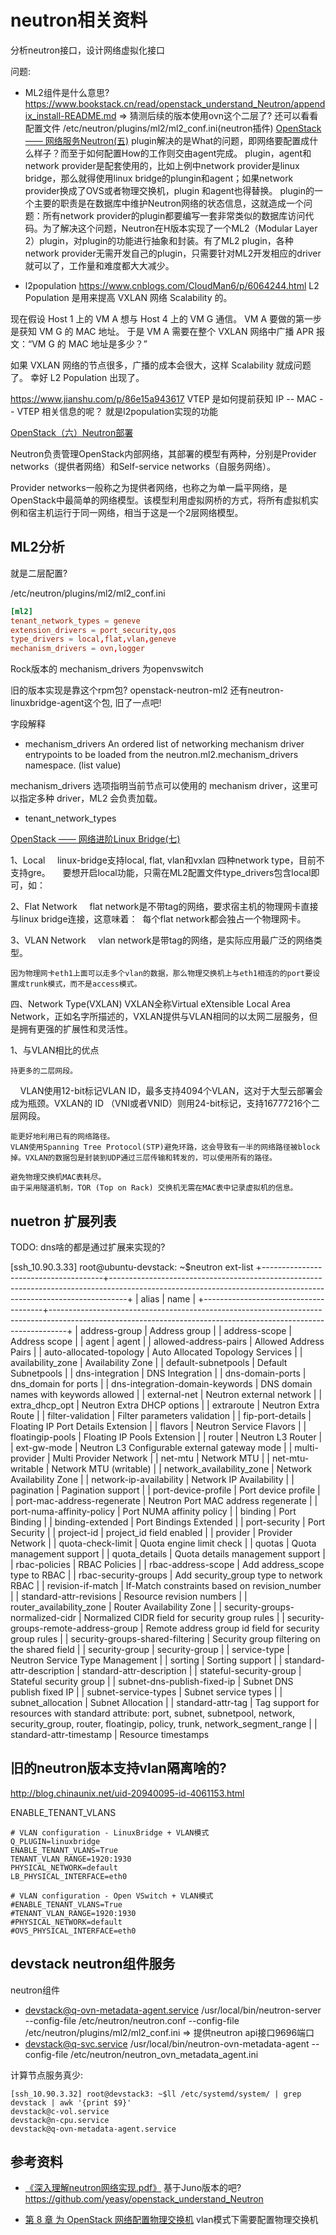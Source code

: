 # neutron相关资料

分析neutron接口，设计网络虚拟化接口

问题:
* ML2组件是什么意思?
https://www.bookstack.cn/read/openstack_understand_Neutron/appendix_install-README.md
=> 猜测后续的版本使用ovn这个二层了? 还可以看看配置文件 /etc/neutron/plugins/ml2/ml2_conf.ini(neutron插件)
[OpenStack —— 网络服务Neutron(五)](https://blog.51cto.com/wzlinux/1962561)
plugin解决的是What的问题，即网络要配置成什么样子？而至于如何配置How的工作则交由agent完成。
plugin，agent和network provider是配套使用的，比如上例中network provider是linux bridge，那么就得使用linux bridge的plungin和agent；如果network provider换成了OVS或者物理交换机，plugin 和agent也得替换。
plugin的一个主要的职责是在数据库中维护Neutron网络的状态信息，这就造成一个问题：所有network provider的plugin都要编写一套非常类似的数据库访问代码。为了解决这个问题，Neutron在H版本实现了一个ML2（Modular Layer 2）plugin，对plugin的功能进行抽象和封装。有了ML2 plugin，各种 network provider无需开发自己的plugin，只需要针对ML2开发相应的driver就可以了，工作量和难度都大大减少。

* l2population
https://www.cnblogs.com/CloudMan6/p/6064244.html
L2 Population 是用来提高 VXLAN 网络 Scalability 的。

现在假设 Host 1 上的 VM A 想与 Host 4 上的 VM G 通信。
VM A 要做的第一步是获知 VM G 的 MAC 地址。
于是 VM A 需要在整个 VXLAN 网络中广播 APR 报文：“VM G 的 MAC 地址是多少？”

如果 VXLAN 网络的节点很多，广播的成本会很大，这样 Scalability 就成问题了。
幸好 L2 Population 出现了。

https://www.jianshu.com/p/86e15a943617
VTEP 是如何提前获知 IP -- MAC -- VTEP 相关信息的呢？
就是l2population实现的功能

[OpenStack（六）Neutron部署](https://www.linux-note.cn/?p=3484)

Neutron负责管理OpenStack内部网络，其部署的模型有两种，分别是Provider networks（提供者网络）和Self-service networks（自服务网络）。

Provider networks一般称之为提供者网络，也称之为单一扁平网络，是OpenStack中最简单的网络模型。该模型利用虚拟网桥的方式，将所有虚拟机实例和宿主机运行于同一网络，相当于这是一个2层网络模型。

## ML2分析

就是二层配置?

/etc/neutron/plugins/ml2/ml2_conf.ini
```conf
[ml2]
tenant_network_types = geneve
extension_drivers = port_security,qos
type_drivers = local,flat,vlan,geneve
mechanism_drivers = ovn,logger
```
Rock版本的 mechanism_drivers 为openvswitch

旧的版本实现是靠这个rpm包?
openstack-neutron-ml2
还有neutron-linuxbridge-agent这个包, 旧了一点吧!

字段解释
* mechanism_drivers
An ordered list of networking mechanism driver entrypoints to be loaded from
the neutron.ml2.mechanism_drivers namespace. (list value)

mechanism_drivers 选项指明当前节点可以使用的 mechanism driver，这里可以指定多种 driver，ML2 会负责加载。

* tenant_network_types

[OpenStack —— 网络进阶Linux Bridge(七)](https://blog.51cto.com/wzlinux/1963447)

1、Local
    linux-bridge支持local, flat, vlan和vxlan 四种network type，目前不支持gre。
    要想开启local功能，只需在ML2配置文件type_drivers包含local即可，如：

2、Flat Network
    flat network是不带tag的网络，要求宿主机的物理网卡直接与linux bridge连接，这意味着： 
每个flat network都会独占一个物理网卡。

3、VLAN Network
    vlan network是带tag的网络，是实际应用最广泛的网络类型。 

    因为物理网卡eth1上面可以走多个vlan的数据，那么物理交换机上与eth1相连的的port要设置成trunk模式，而不是access模式。

四、Network Type(VXLAN)
    VXLAN全称Virtual eXtensible Local Area Network，正如名字所描述的，VXLAN提供与VLAN相同的以太网二层服务，但是拥有更强的扩展性和灵活性。

1、与VLAN相比的优点

    持更多的二层网段。 

    VLAN使用12-bit标记VLAN ID，最多支持4094个VLAN，这对于大型云部署会成为瓶颈。VXLAN的 ID （VNI或者VNID）则用24-bit标记，支持16777216个二层网段。

    能更好地利用已有的网络路径。 
    VLAN使用Spanning Tree Protocol(STP)避免环路，这会导致有一半的网络路径被block掉。VXLAN的数据包是封装到UDP通过三层传输和转发的，可以使用所有的路径。

    避免物理交换机MAC表耗尽。 
    由于采用隧道机制，TOR (Top on Rack) 交换机无需在MAC表中记录虚拟机的信息。

## nuetron 扩展列表

TODO: dns啥的都是通过扩展来实现的?

[ssh_10.90.3.33] root@ubuntu-devstack: ~$neutron ext-list
+--------------------------------------+----------------------------------------------------------------------------------------------------------------------------------------------------------------+
| alias                                | name                                                                                                                                                           |
+--------------------------------------+----------------------------------------------------------------------------------------------------------------------------------------------------------------+
| address-group                        | Address group                                                                                                                                                  |
| address-scope                        | Address scope                                                                                                                                                  |
| agent                                | agent                                                                                                                                                          |
| allowed-address-pairs                | Allowed Address Pairs                                                                                                                                          |
| auto-allocated-topology              | Auto Allocated Topology Services                                                                                                                               |
| availability_zone                    | Availability Zone                                                                                                                                              |
| default-subnetpools                  | Default Subnetpools                                                                                                                                            |
| dns-integration                      | DNS Integration                                                                                                                                                |
| dns-domain-ports                     | dns_domain for ports                                                                                                                                           |
| dns-integration-domain-keywords      | DNS domain names with keywords allowed                                                                                                                         |
| external-net                         | Neutron external network                                                                                                                                       |
| extra_dhcp_opt                       | Neutron Extra DHCP options                                                                                                                                     |
| extraroute                           | Neutron Extra Route                                                                                                                                            |
| filter-validation                    | Filter parameters validation                                                                                                                                   |
| fip-port-details                     | Floating IP Port Details Extension                                                                                                                             |
| flavors                              | Neutron Service Flavors                                                                                                                                        |
| floatingip-pools                     | Floating IP Pools Extension                                                                                                                                    |
| router                               | Neutron L3 Router                                                                                                                                              |
| ext-gw-mode                          | Neutron L3 Configurable external gateway mode                                                                                                                  |
| multi-provider                       | Multi Provider Network                                                                                                                                         |
| net-mtu                              | Network MTU                                                                                                                                                    |
| net-mtu-writable                     | Network MTU (writable)                                                                                                                                         |
| network_availability_zone            | Network Availability Zone                                                                                                                                      |
| network-ip-availability              | Network IP Availability                                                                                                                                        |
| pagination                           | Pagination support                                                                                                                                             |
| port-device-profile                  | Port device profile                                                                                                                                            |
| port-mac-address-regenerate          | Neutron Port MAC address regenerate                                                                                                                            |
| port-numa-affinity-policy            | Port NUMA affinity policy                                                                                                                                      |
| binding                              | Port Binding                                                                                                                                                   |
| binding-extended                     | Port Bindings Extended                                                                                                                                         |
| port-security                        | Port Security                                                                                                                                                  |
| project-id                           | project_id field enabled                                                                                                                                       |
| provider                             | Provider Network                                                                                                                                               |
| quota-check-limit                    | Quota engine limit check                                                                                                                                       |
| quotas                               | Quota management support                                                                                                                                       |
| quota_details                        | Quota details management support                                                                                                                               |
| rbac-policies                        | RBAC Policies                                                                                                                                                  |
| rbac-address-scope                   | Add address_scope type to RBAC                                                                                                                                 |
| rbac-security-groups                 | Add security_group type to network RBAC                                                                                                                        |
| revision-if-match                    | If-Match constraints based on revision_number                                                                                                                  |
| standard-attr-revisions              | Resource revision numbers                                                                                                                                      |
| router_availability_zone             | Router Availability Zone                                                                                                                                       |
| security-groups-normalized-cidr      | Normalized CIDR field for security group rules                                                                                                                 |
| security-groups-remote-address-group | Remote address group id field for security group rules                                                                                                         |
| security-groups-shared-filtering     | Security group filtering on the shared field                                                                                                                   |
| security-group                       | security-group                                                                                                                                                 |
| service-type                         | Neutron Service Type Management                                                                                                                                |
| sorting                              | Sorting support                                                                                                                                                |
| standard-attr-description            | standard-attr-description                                                                                                                                      |
| stateful-security-group              | Stateful security group                                                                                                                                        |
| subnet-dns-publish-fixed-ip          | Subnet DNS publish fixed IP                                                                                                                                    |
| subnet-service-types                 | Subnet service types                                                                                                                                           |
| subnet_allocation                    | Subnet Allocation                                                                                                                                              |
| standard-attr-tag                    | Tag support for resources with standard attribute: port, subnet, subnetpool, network, security_group, router, floatingip, policy, trunk, network_segment_range |
| standard-attr-timestamp              | Resource timestamps 


## 旧的neutron版本支持vlan隔离啥的?

http://blog.chinaunix.net/uid-20940095-id-4061153.html

ENABLE_TENANT_VLANS

```
# VLAN configuration - LinuxBridge + VLAN模式
Q_PLUGIN=linuxbridge
ENABLE_TENANT_VLANS=True
TENANT_VLAN_RANGE=1920:1930
PHYSICAL_NETWORK=default
LB_PHYSICAL_INTERFACE=eth0

# VLAN configuration - Open VSwitch + VLAN模式  
#ENABLE_TENANT_VLANS=True
#TENANT_VLAN_RANGE=1920:1930
#PHYSICAL_NETWORK=default
#OVS_PHYSICAL_INTERFACE=eth0
```

## devstack neutron组件服务

neutron组件
* devstack@q-ovn-metadata-agent.service
  /usr/local/bin/neutron-server --config-file /etc/neutron/neutron.conf --config-file /etc/neutron/plugins/ml2/ml2_conf.ini
  => 提供neutron api接口9696端口
* devstack@q-svc.service
  /usr/local/bin/neutron-ovn-metadata-agent --config-file /etc/neutron/neutron_ovn_metadata_agent.ini


计算节点服务真少:
```
[ssh_10.90.3.32] root@devstack3: ~$ll /etc/systemd/system/ | grep devstack | awk '{print $9}'
devstack@c-vol.service
devstack@n-cpu.service
devstack@q-ovn-metadata-agent.service
```

## 参考资料

* [《深入理解neutron网络实现.pdf》](https://www.lhsz.xyz/read/openstack_understand_Neutron/dvr-config.md)
  基于Juno版本的吧?
  https://github.com/yeasy/openstack_understand_Neutron

* [第 8 章 为 OpenStack 网络配置物理交换机](https://access.redhat.com/documentation/zh-cn/red_hat_openstack_platform/9/html/networking_guide/sec-physical-switch)
  vlan模式下需要配置物理交换机
